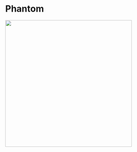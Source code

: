 # Phantom

<img width="400" height="400" src="https://media.giphy.com/media/UW1kp8haQvaawnOIki/giphy.gif">
